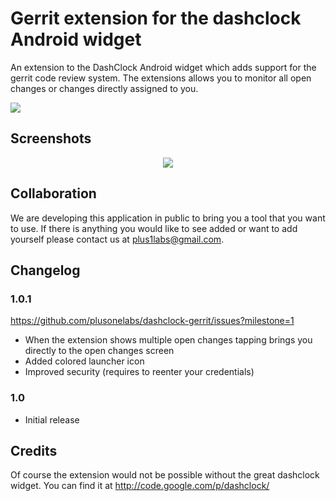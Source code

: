 # Gerrit extension for the dashclock Android widget

An extension to the DashClock Android widget which adds support for the gerrit code review system. The extensions allows you to monitor all open changes or changes directly assigned to you.

<a href="https://play.google.com/store/apps/details?id=com.plusonelabs.dashclock.gerrit"><img src="http://developer.android.com/images/brand/en_generic_rgb_wo_60.png"/></a>

## Screenshots

<p align="center">
  <img src="https://github.com/plusonelabs/dashclock-gerrit/raw/master/assets/screenshots/dashclock-gerrit-device.png"/>
</p>

## Collaboration

We are developing this application in public to bring you a tool that you want to use. If there is anything you would like to see added or want to add yourself please contact us at plus1labs@gmail.com.

## Changelog

### 1.0.1

https://github.com/plusonelabs/dashclock-gerrit/issues?milestone=1

* When the extension shows multiple open changes tapping brings you directly to the open changes screen
* Added colored launcher icon
* Improved security (requires to reenter your credentials)

### 1.0

* Initial release

## Credits

Of course the extension would not be possible without the great dashclock widget. You can find it at http://code.google.com/p/dashclock/
